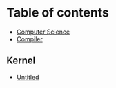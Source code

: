 # Table of contents

* [Computer Science](README.md)
* [Compiler](compiler.md)

## Kernel

* [Untitled](kernel/untitled.md)

